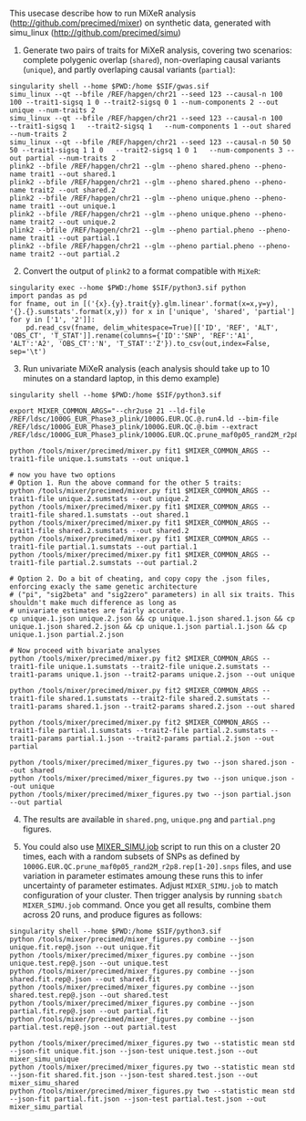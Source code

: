 This usecase describe how to run MiXeR analysis (http://github.com/precimed/mixer) on synthetic data, generated with simu_linux (http://github.com/precimed/simu)

1. Generate two pairs of traits for MiXeR analysis, covering two scenarios: complete polygenic overlap (``shared``), non-overlaping causal variants (``unique``), and partly overlaping causal variants (``partial``):
```
singularity shell --home $PWD:/home $SIF/gwas.sif 
simu_linux --qt --bfile /REF/hapgen/chr21 --seed 123 --causal-n 100 100 --trait1-sigsq 1 0 --trait2-sigsq 0 1 --num-components 2 --out unique --num-traits 2
simu_linux --qt --bfile /REF/hapgen/chr21 --seed 123 --causal-n 100     --trait1-sigsq 1   --trait2-sigsq 1   --num-components 1 --out shared --num-traits 2
simu_linux --qt --bfile /REF/hapgen/chr21 --seed 123 --causal-n 50 50 50 --trait1-sigsq 1 1 0   --trait2-sigsq 1 0 1   --num-components 3 --out partial --num-traits 2
plink2 --bfile /REF/hapgen/chr21 --glm --pheno shared.pheno --pheno-name trait1 --out shared.1
plink2 --bfile /REF/hapgen/chr21 --glm --pheno shared.pheno --pheno-name trait2 --out shared.2
plink2 --bfile /REF/hapgen/chr21 --glm --pheno unique.pheno --pheno-name trait1 --out unique.1
plink2 --bfile /REF/hapgen/chr21 --glm --pheno unique.pheno --pheno-name trait2 --out unique.2
plink2 --bfile /REF/hapgen/chr21 --glm --pheno partial.pheno --pheno-name trait1 --out partial.1
plink2 --bfile /REF/hapgen/chr21 --glm --pheno partial.pheno --pheno-name trait2 --out partial.2
```

2. Convert the output of ``plink2`` to a format compatible with ``MiXeR``:
```
singularity exec --home $PWD:/home $SIF/python3.sif python
import pandas as pd
for fname, out in [('{x}.{y}.trait{y}.glm.linear'.format(x=x,y=y), '{}.{}.sumstats'.format(x,y)) for x in ['unique', 'shared', 'partial'] for y in ['1', '2']]:
    pd.read_csv(fname, delim_whitespace=True)[['ID', 'REF', 'ALT', 'OBS_CT', 'T_STAT']].rename(columns={'ID':'SNP', 'REF':'A1', 'ALT':'A2', 'OBS_CT':'N', 'T_STAT':'Z'}).to_csv(out,index=False, sep='\t')
```

3. Run univariate MiXeR analysis (each analysis should take up to 10 minutes on a standard laptop, in this demo example)

```
singularity shell --home $PWD:/home $SIF/python3.sif

export MIXER_COMMON_ARGS="--chr2use 21 --ld-file /REF/ldsc/1000G_EUR_Phase3_plink/1000G.EUR.QC.@.run4.ld --bim-file /REF/ldsc/1000G_EUR_Phase3_plink/1000G.EUR.QC.@.bim --extract /REF/ldsc/1000G_EUR_Phase3_plink/1000G.EUR.QC.prune_maf0p05_rand2M_r2p8.rep1.snps"

python /tools/mixer/precimed/mixer.py fit1 $MIXER_COMMON_ARGS --trait1-file unique.1.sumstats --out unique.1

# now you have two options
# Option 1. Run the above command for the other 5 traits:
python /tools/mixer/precimed/mixer.py fit1 $MIXER_COMMON_ARGS --trait1-file unique.2.sumstats --out unique.2
python /tools/mixer/precimed/mixer.py fit1 $MIXER_COMMON_ARGS --trait1-file shared.1.sumstats --out shared.1
python /tools/mixer/precimed/mixer.py fit1 $MIXER_COMMON_ARGS --trait1-file shared.2.sumstats --out shared.2
python /tools/mixer/precimed/mixer.py fit1 $MIXER_COMMON_ARGS --trait1-file partial.1.sumstats --out partial.1
python /tools/mixer/precimed/mixer.py fit1 $MIXER_COMMON_ARGS --trait1-file partial.2.sumstats --out partial.2

# Option 2. Do a bit of cheating, and copy copy the .json files, enforcing exacly the same genetic architecture 
# ("pi", "sig2beta" and "sig2zero" parameters) in all six traits. This shouldn't make much difference as long as 
# univariate estimates are fairly accurate.
cp unique.1.json unique.2.json && cp unique.1.json shared.1.json && cp unique.1.json shared.2.json && cp unique.1.json partial.1.json && cp unique.1.json partial.2.json

# Now proceed with bivariate analyses
python /tools/mixer/precimed/mixer.py fit2 $MIXER_COMMON_ARGS --trait1-file unique.1.sumstats --trait2-file unique.2.sumstats --trait1-params unique.1.json --trait2-params unique.2.json --out unique

python /tools/mixer/precimed/mixer.py fit2 $MIXER_COMMON_ARGS --trait1-file shared.1.sumstats --trait2-file shared.2.sumstats --trait1-params shared.1.json --trait2-params shared.2.json --out shared

python /tools/mixer/precimed/mixer.py fit2 $MIXER_COMMON_ARGS --trait1-file partial.1.sumstats --trait2-file partial.2.sumstats --trait1-params partial.1.json --trait2-params partial.2.json --out partial

python /tools/mixer/precimed/mixer_figures.py two --json shared.json --out shared
python /tools/mixer/precimed/mixer_figures.py two --json unique.json --out unique
python /tools/mixer/precimed/mixer_figures.py two --json partial.json --out partial
```

4. The results are available in ``shared.png``, ``unique.png`` and ``partial.png`` figures.

5. You could also use [MIXER_SIMU.job](MIXER_SIMU.job) script to run this on a cluster 20 times, 
each with a random subsets of SNPs as defined by ``1000G.EUR.QC.prune_maf0p05_rand2M_r2p8.rep[1-20].snps`` files, 
and use variation in parameter estimates amoung these runs this to infer uncertainty of parameter estimates.
Adjust ``MIXER_SIMU.job`` to match configuration of your cluster. Then trigger analysis by running ``sbatch MIXER_SIMU.job`` command.
Once you get all results, combine them across 20 runs, and produce figures as follows:

```
singularity shell --home $PWD:/home $SIF/python3.sif
python /tools/mixer/precimed/mixer_figures.py combine --json unique.fit.rep@.json --out unique.fit
python /tools/mixer/precimed/mixer_figures.py combine --json unique.test.rep@.json --out unique.test
python /tools/mixer/precimed/mixer_figures.py combine --json shared.fit.rep@.json --out shared.fit
python /tools/mixer/precimed/mixer_figures.py combine --json shared.test.rep@.json --out shared.test
python /tools/mixer/precimed/mixer_figures.py combine --json partial.fit.rep@.json --out partial.fit
python /tools/mixer/precimed/mixer_figures.py combine --json partial.test.rep@.json --out partial.test

python /tools/mixer/precimed/mixer_figures.py two --statistic mean std --json-fit unique.fit.json --json-test unique.test.json --out mixer_simu_unique
python /tools/mixer/precimed/mixer_figures.py two --statistic mean std --json-fit shared.fit.json --json-test shared.test.json --out mixer_simu_shared
python /tools/mixer/precimed/mixer_figures.py two --statistic mean std --json-fit partial.fit.json --json-test partial.test.json --out mixer_simu_partial
```
